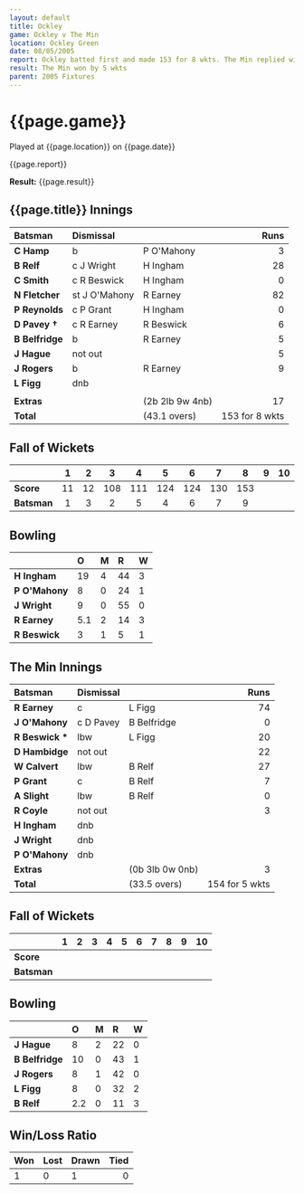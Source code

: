 ```yaml
---
layout: default
title: Ockley
game: Ockley v The Min
location: Ockley Green
date: 08/05/2005
report: Ockley batted first and made 153 for 8 wkts. The Min replied with 154 for 5 wkts 
result: The Min won by 5 wkts
parent: 2005 Fixtures
---
```


# {{page.game}}

Played at {{page.location}} on {{page.date}}

{{page.report}}

**Result:** {{page.result}}

## {{page.title}} Innings

| Batsman | Dismissal |  | Runs |
|:---|:---|---|---:|
| **C Hamp** | b | P O'Mahony | 3 |
| **B Relf** | c J Wright | H Ingham | 28 |
| **C Smith** | c R Beswick | H Ingham | 0 |
| **N Fletcher** | st J O'Mahony | R Earney | 82 |
| **P Reynolds** | c P Grant | H Ingham | 0 |
| **D Pavey &#8224;** | c R Earney | R Beswick | 6 |
| **B Belfridge** | b | R Earney | 5 |
| **J Hague** | not out |  | 5 |
| **J Rogers** | b | R Earney | 9 |
| **L Figg** | dnb |  |  |
|  |  |  |  |
| **Extras** | | (2b 2lb 9w 4nb) | 17 |
| **Total** | | (43.1 overs) | 153 for 8 wkts |

## Fall of Wickets

| | 1 | 2 | 3 | 4 | 5 | 6 | 7 | 8 | 9 | 10 |
|---|:---:|:---:|:---:|:---:|:---:|:---:|:---:|:---:|:---:|:---:|
| **Score** | 11 | 12 | 108 | 111 | 124 | 124 | 130 | 153 |  |  |
| **Batsman** | 1 | 3 | 2 | 5 | 4 | 6 | 7 | 9 |  |  |

## Bowling

| | O | M | R | W |
|---|:---|:---|:---|:---|
| **H Ingham** | 19 | 4 | 44 | 3 |
| **P O'Mahony** | 8 | 0 | 24 | 1 |
| **J Wright** | 9 | 0 | 55 | 0 |
| **R Earney** | 5.1 | 2 | 14 | 3 |
| **R Beswick** | 3 | 1 | 5 | 1 |

## The Min Innings

| Batsman | Dismissal |  | Runs |
|:---|:---|---|---:|
| **R Earney** | c | L Figg | 74 |
| **J O'Mahony** | c D Pavey | B Belfridge | 0 |
| **R Beswick &#42;** | lbw | L Figg | 20 |
| **D Hambidge** | not out |  | 22 |
| **W Calvert** | lbw | B Relf | 27 |
| **P Grant** | c | B Relf | 7 |
| **A Slight** | lbw | B Relf | 0 |
| **R Coyle** | not out |  | 3 |
| **H Ingham** | dnb |  |  |
| **J Wright** | dnb |  |  |
| **P O'Mahony** | dnb |  |  |
| **Extras** | | (0b 3lb 0w 0nb) | 3 |
| **Total** | | (33.5 overs) | 154 for 5 wkts |

## Fall of Wickets

| | 1 | 2 | 3 | 4 | 5 | 6 | 7 | 8 | 9 | 10 |
|---|:---:|:---:|:---:|:---:|:---:|:---:|:---:|:---:|:---:|:---:|
| **Score** |  |  |  |  |  |  |  |  |  |  |
| **Batsman** |  |  |  |  |  |  |  |  |  |  |

## Bowling

| | O | M | R | W |
|---|:---|:---|:---|:---|
| **J Hague** | 8 | 2 | 22 | 0 |
| **B Belfridge** | 10 | 0 | 43 | 1 |
| **J Rogers** | 8 | 1 | 42 | 0 |
| **L Figg** | 8 | 0 | 32 | 2 |
| **B Relf** | 2.2 | 0 | 11 | 3 |

## Win/Loss Ratio

| Won | Lost | Drawn | Tied |
|:---|:---|:---|---:|
| 1 | 0 | 1 | 0 |